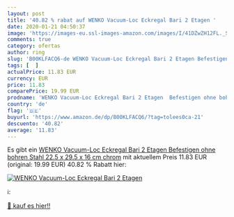 ```yaml
---
layout: post
title: '40.82 % rabat auf WENKO Vacuum-Loc Eckregal Bari 2 Etagen '
date: 2020-01-21 04:50:37
image: 'https://images-eu.ssl-images-amazon.com/images/I/41DZwZH12FL._SL200_.jpg'
comments: true
category: ofertas
author: ring
slug: 'B00KLFACQ6-de WENKO Vacuum-Loc Eckregal Bari 2 Etagen Befestigen ohne...'
tags: [  ]
actualPrice: 11.83 EUR
currency: EUR
price: 11.83
comparePrice: 19.99 EUR
prodname: 'WENKO Vacuum-Loc Eckregal Bari 2 Etagen  Befestigen ohne bohren  Stahl  22.5 x 29.5 x 16 cm  chrom'
country: 'de'
flag: '🇩🇪'
buyurl: 'https://www.amazon.de/dp/B00KLFACQ6/?tag=tolees0ca-21'
descuento: '40.82'
average: '11.83'
---
```


Es gibt ein [WENKO Vacuum-Loc Eckregal Bari 2 Etagen  Befestigen ohne bohren  Stahl  22.5 x 29.5 x 16 cm  chrom](https://www.amazon.de/dp/B00KLFACQ6/?tag=tolees0ca-21) mit aktuellem Preis 11.83 EUR (original: 19.99 EUR) 40.82 % Rabatt hier:

[![WENKO Vacuum-Loc Eckregal Bari 2 Etagen ](https://images-eu.ssl-images-amazon.com/images/I/41DZwZH12FL._SL200_.jpg)](https://www.amazon.de/dp/B00KLFACQ6/?tag=tolees0ca-21)

ℹ️:


[🛒 kauf es hier!!](https://www.amazon.de/dp/B00KLFACQ6/?tag=tolees0ca-21)
